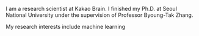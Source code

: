 I am a research scientist at Kakao Brain. I finished my Ph.D. at Seoul National University under the supervision of Professor Byoung-Tak Zhang.

My research interests include machine learning 

